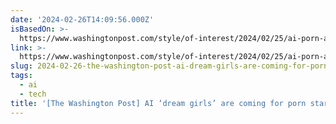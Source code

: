 ```yaml
---
date: '2024-02-26T14:09:56.000Z'
isBasedOn: >-
  https://www.washingtonpost.com/style/of-interest/2024/02/25/ai-porn-avn-industry
link: >-
  https://www.washingtonpost.com/style/of-interest/2024/02/25/ai-porn-avn-industry
slug: 2024-02-26-the-washington-post-ai-dream-girls-are-coming-for-porn-stars-jobs
tags:
  - ai
  - tech
title: '[The Washington Post] AI ‘dream girls’ are coming for porn stars’ jobs'
---
```


